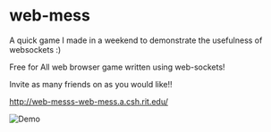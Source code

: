 # web-mess
A quick game I made in a weekend to demonstrate the usefulness of websockets :) 

Free for All web browser game written using web-sockets!

Invite as many friends on as you would like!!

http://web-messs-web-mess.a.csh.rit.edu/

![Demo](https://user-images.githubusercontent.com/23535069/46909971-711d0400-cef0-11e8-92e8-a0868dc526ad.gif)
